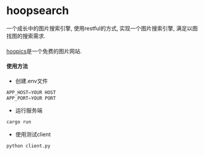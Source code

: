 # hoopsearch
一个成长中的图片搜索引擎, 使用restful的方式, 实现一个图片搜索引擎, 满足以图找图的搜索需求.

#### 
[hoopics](http://www.hoopics.cn)是一个免费的图片网站.   

#### 使用方法
* 创建.env文件
```rust
APP_HOST=YOUR HOST
APP_PORT=YOUR PORT
```
* 运行服务端
```rust
cargo run
```
* 使用测试client
```python
python client.py
```

